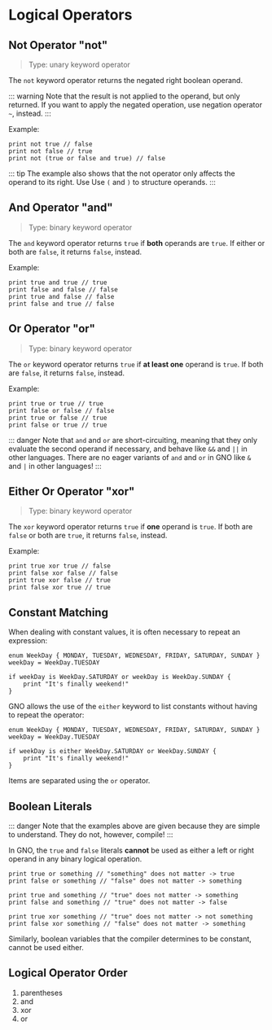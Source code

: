 # Logical Operators

## Not Operator "not"

> Type: unary keyword operator

The `not` keyword operator returns the negated right boolean operand.

::: warning
Note that the result is not applied to the operand, but only returned.
If you want to apply the negated operation, use negation operator `~`, instead.
:::

Example:

```gno
print not true // false
print not false // true
print not (true or false and true) // false
```

::: tip
The example also shows that the not operator only affects the operand to its right. Use
Use `(` and `)` to structure operands.
:::

## And Operator "and"

> Type: binary keyword operator

The `and` keyword operator returns `true` if **both** operands are `true`. If either or both are
`false`, it returns `false`, instead.

Example:

```gno
print true and true // true
print false and false // false
print true and false // false
print false and true // false
```

## Or Operator "or"

> Type: binary keyword operator

The `or` keyword operator returns `true` if **at least one** operand is `true`. If both are
`false`, it returns `false`, instead.

Example:

```gno
print true or true // true
print false or false // false
print true or false // true
print false or true // true
```

::: danger
Note that `and` and `or` are short-circuiting, meaning that they only evaluate the second operand
if necessary, and behave like `&&` and `||` in other languages. There are no eager variants of
`and` and `or` in GNO like `&` and `|` in other languages!
:::

## Either Or Operator "xor"

> Type: binary keyword operator

The `xor` keyword operator returns `true` if **one** operand is `true`. If both are `false` or both
are `true`, it returns `false`, instead.

Example:

```gno
print true xor true // false
print false xor false // false
print true xor false // true
print false xor true // true
```

## Constant Matching

When dealing with constant values, it is often necessary to repeat an expression:

```gno
enum WeekDay { MONDAY, TUESDAY, WEDNESDAY, FRIDAY, SATURDAY, SUNDAY }
weekDay = WeekDay.TUESDAY

if weekDay is WeekDay.SATURDAY or weekDay is WeekDay.SUNDAY {
    print "It's finally weekend!"
}
```

GNO allows the use of the `either` keyword to list constants without having to repeat the operator:

```gno
enum WeekDay { MONDAY, TUESDAY, WEDNESDAY, FRIDAY, SATURDAY, SUNDAY }
weekDay = WeekDay.TUESDAY

if weekDay is either WeekDay.SATURDAY or WeekDay.SUNDAY {
    print "It's finally weekend!"
}
```

Items are separated using the `or` operator.

## Boolean Literals

::: danger
Note that the examples above are given because they are simple to understand. They do not, however,
compile!
:::

In GNO, the `true` and `false` literals **cannot** be used as either a left or right operand in any
binary logical operation.

```gno
print true or something // "something" does not matter -> true
print false or something // "false" does not matter -> something

print true and something // "true" does not matter -> something
print false and something // "true" does not matter -> false

print true xor something // "true" does not matter -> not something
print false xor something // "false" does not matter -> something
```

Similarly, boolean variables that the compiler determines to be constant, cannot be used either.

## Logical Operator Order

1. parentheses
2. and
3. xor
4. or
